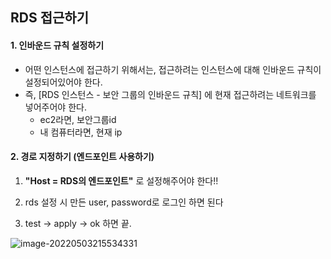 ## RDS 접근하기

#### 1. 인바운드 규칙 설정하기

- 어떤 인스턴스에 접근하기 위해서는, 접근하려는 인스턴스에 대해 인바운드 규칙이 설정되어있어야 한다.
- 즉, [RDS 인스턴스 - 보안 그룹의 인바운드 규칙] 에 현재 접근하려는 네트워크를 넣어주어야 한다.
  - ec2라면, 보안그룹id
  - 내 컴퓨터라면, 현재 ip



#### 2. 경로 지정하기 (엔드포인트 사용하기)

1. **"Host = RDS의 엔드포인트"** 로 설정해주어야 한다!!

2. rds 설정 시 만든 user, password로 로그인 하면 된다

3. test -> apply -> ok 하면 끝.

![image-20220503215534331](C:\Users\4545a\AppData\Roaming\Typora\typora-user-images\image-20220503215534331.png)